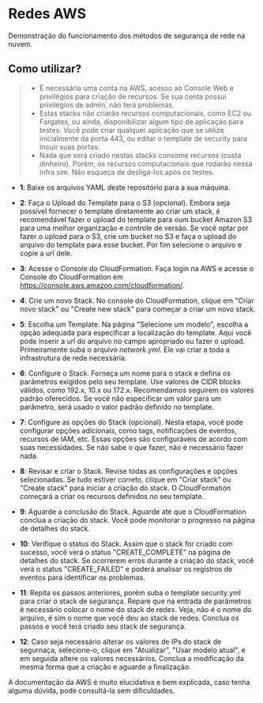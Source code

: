 # Redes AWS

Demonstração do funcionamento dos métodos de segurança de rede na nuvem. 

## Como utilizar?

> * É necessária uma conta na AWS, acesso ao Console Web e privilégios para criação de recursos. Se sua conta possui privilégios de admin, não terá problemas.
> * Estas stacks não criarão recursos computacionais, como EC2 ou Fargates, ou ainda, disponibilizar algum tipo de aplicação para testes. Você pode criar qualquer aplicação que se utilize inicialmente da porta 443, ou editar o template de security para incuir suas portas. 
> * Nada que será criado nestas stacks consome recursos (custa dinheiro). Porém, os recursos computacionais que rodarão nessa infra sim. Não esqueça de desligá-los após os testes.

- **1**: Baixe os arquivos YAML deste repositório para a sua máquina.

- **2**: Faça o Upload do Template para o S3 (opcional). 
Embora seja possível fornecer o template diretamente ao criar um stack, é recomendável fazer o upload do template para oum bucket Amazon S3 para uma melhor organização e controle de versão. Se você optar por fazer o upload para o S3, crie um bucket no S3 e faça o upload do arquivo do template para esse bucket. Por fim selecione o arquivo e copie a url dele. 

- **3**: Acesse o Console do CloudFormation. 
Faça login na AWS e acesse o Console do CloudFormation em https://console.aws.amazon.com/cloudformation/.

- **4**: Crie um novo Stack.
No console do CloudFormation, clique em "Criar novo stack" ou "Create new stack" para começar a criar um novo stack.

- **5**: Escolha um Template.
Na página "Selecione um modelo", escolha a opção adequada para especificar a localização do template. Aqui você pode inserir a url do arquivo no campo apropriado ou fazer o upload. Primeiramente suba o arquivo *network.yml*. Ele vai criar a toda a infrastrutura de rede necessária.

- **6**: Configure o Stack.
Forneça um nome para o stack e defina os parâmetros exigidos pelo seu template. Use valores de CIDR blocks válidos, como 192.x, 10.x ou 172.x. Recomendamos seguirem os valores padrão oferecidos. Se você não especificar um valor para um parâmetro, será usado o valor padrão definido no template.

- **7**: Configure as opções do Stack (opcional).
Nesta etapa, você pode configurar opções adicionais, como tags, notificações de eventos, recursos de IAM, etc. Essas opções são configuráveis de acordo com suas necessidades. Se não sabe o que fazer, não é necessário fazer nada.

- **8**: Revisar e criar o Stack.
Revise todas as configurações e opções selecionadas. Se tudo estiver correto, clique em "Criar stack" ou "Create stack" para iniciar a criação do stack. O CloudFormation começará a criar os recursos definidos no seu template.

- **9**: Aguarde a conclusão do Stack.
Aguarde até que o CloudFormation conclua a criação do stack. Você pode monitorar o progresso na página de detalhes do stack.

- **10**: Verifique o status do Stack.
Assim que o stack for criado com sucesso, você verá o status "CREATE_COMPLETE" na página de detalhes do stack. Se ocorrerem erros durante a criação do stack, você verá o status "CREATE_FAILED" e poderá analisar os registros de eventos para identificar os problemas.

- **11**: Repita os passos anteriores, porém suba o template security.yml para criar o stack de segurança. Repare que na entrada de parâmetros é necessário colocar o nome do stack de redes. Veja, não é o nome do arquivo, é sim o nome que você deu ao stack de redes. Conclua os passos e você terá criado seu stack de segurança.

- **12**: Caso seja necessário alterar os valores de IPs do stack de segurnaça, selecione-o, clique em "Atualizar", "Usar modelo atual", e em seguida altere os valores necessários. Conclua a modificação da mesma forma que a criação e aguarde a finalização.

A documentação da AWS é muito elucidativa e bem explicada, caso tenha alguma dúvida, pode consultá-la sem dificuldades.